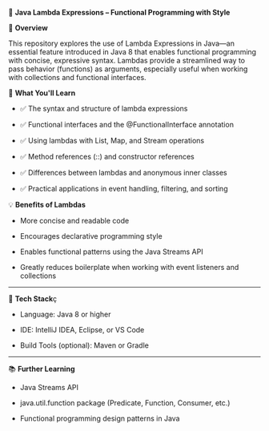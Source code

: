 🔁 **Java Lambda Expressions – Functional Programming with Style**

📘 **Overview**

This repository explores the use of Lambda Expressions in Java—an essential feature introduced in Java 8 that enables functional programming with concise, expressive syntax. Lambdas provide a streamlined way to pass behavior (functions) as arguments, especially useful when working with collections and functional interfaces.

🧩 **What You'll Learn**

  - ✅ The syntax and structure of lambda expressions

  - ✅ Functional interfaces and the @FunctionalInterface annotation

  - ✅ Using lambdas with List, Map, and Stream operations

  - ✅ Method references (::) and constructor references

  - ✅ Differences between lambdas and anonymous inner classes

  - ✅ Practical applications in event handling, filtering, and sorting

💡 **Benefits of Lambdas**

- More concise and readable code

- Encourages declarative programming style

- Enables functional patterns using the Java Streams API

- Greatly reduces boilerplate when working with event listeners and collections

---

🧰 **Tech Stack**ç

- Language: Java 8 or higher

- IDE: IntelliJ IDEA, Eclipse, or VS Code

- Build Tools (optional): Maven or Gradle

---

📚 **Further Learning**

- Java Streams API

- java.util.function package (Predicate, Function, Consumer, etc.)

- Functional programming design patterns in Java
